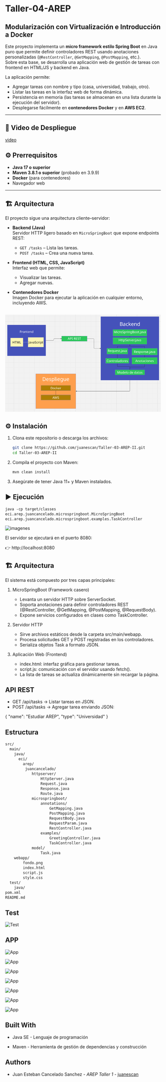 # Taller-04-AREP

## Modularización con Virtualización e Introducción a Docker

Este proyecto implementa un **micro framework estilo Spring Boot** en Java puro que permite definir controladores REST usando anotaciones personalizadas (`@RestController`, `@GetMapping`, `@PostMapping`, etc.).  
Sobre esta base, se desarrolla una aplicación web de gestión de tareas con frontend en HTML/JS y backend en Java.

La aplicación permite:

- Agregar tareas con nombre y tipo (casa, universidad, trabajo, otro).  
- Listar las tareas en la interfaz web de forma dinámica.  
- Persistencia en memoria (las tareas se almacenan en una lista durante la ejecución del servidor).
- Desplegarse fácilmente en **contenedores Docker** y en **AWS EC2**.  

---

## 🚀 Video de Despliegue

[video](https://github.com/user-attachments/assets/56775e7b-e2a5-4d94-ac91-100dcd3c80a7)


## ⚙️ Prerrequisitos

- **Java 17 o superior**  
- **Maven 3.8.1 o superior** (probado en 3.9.9)  
- **Docker** (para contenedores)
- Navegador web

---

## 🏗 Arquitectura

El proyecto sigue una arquitectura cliente–servidor:

- **Backend (Java)**  
  Servidor HTTP ligero basado en `MicroSpringBoot` que expone endpoints REST:
  - `GET /tasks` – Lista las tareas.
  - `POST /tasks` – Crea una nueva tarea.
  
- **Frontend (HTML, CSS, JavaScript)**  
  Interfaz web que permite:
  - Visualizar las tareas.
  - Agregar nuevas.

- **Contenedores Docker**  
  Imagen Docker para ejecutar la aplicación en cualquier entorno, incluyendo AWS.

![arquitectura](/imagenes/Arquitectura.png)
---

## ⚙️ Instalación

1. Clona este repositorio o descarga los archivos:  
   ```bash
   git clone https://github.com/juanescan/Taller-03-AREP-II.git
   cd Taller-03-AREP-II

2. Compila el proyecto con Maven:
    ```bash
   mvn clean install
3. Asegúrate de tener Java 11+ y Maven instalados.
## ▶️️ Ejecución

    java -cp target/classes eci.arep.juancancelado.microspringboot.MicroSpringBoot eci.arep.juancancelado.microspringboot.examples.TaskController 

![imagenes](/imagenes/Taller3.png)

El servidor se ejecutará en el puerto 8080:

👉 http://localhost:8080


## 🏗️ Arquitectura

El sistema está compuesto por tres capas principales:

1. MicroSpringBoot (Framework casero)
    - Levanta un servidor HTTP sobre ServerSocket.
    - Soporta anotaciones para definir controladores REST (@RestController, @GetMapping, @PostMapping, @RequestBody).
    - Expone servicios configurados en clases como TaskController.

2. Servidor HTTP
    - Sirve archivos estáticos desde la carpeta src/main/webapp.
    - Procesa solicitudes GET y POST registradas en los controladores.
    - Serializa objetos Task a formato JSON.

3. Aplicación Web (Frontend)
    - index.html: interfaz gráfica para gestionar tareas.
    - script.js: comunicación con el servidor usando fetch().
    - La lista de tareas se actualiza dinámicamente sin recargar la página.

## API REST

- GET /api/tasks → Listar tareas en JSON.
- POST /api/tasks → Agregar tarea enviando JSON:

{
  "name": "Estudiar AREP",
  "type": "Universidad"
}

## Estructura

```
src/
  main/
    java/
      eci/
        arep/
         juancancelado/ 
            httpserver/
                HttpServer.java
                Request.java
                Response.java
                Route.java
            microspringboot/
                annotations/
                    GetMapping.java
                    PostMapping.java
                    RequestBody.java
                    RequestParam.java
                    RestController.java
                examples/
                    GreetingController.java
                    TaskController.java
            model/
                Task.java
    webapp/
        fondo.png
        index.html
        script.js
        style.css
  test/
    java/
pom.xml
README.md

```

## Test

![Test](/imagenes/testT3.png)

## APP

![App](/imagenes/APP1.png)

![App](/imagenes/APP2.png)

![App](/imagenes/APP3.png)

![App](/imagenes/APP4.png) 

![App](/imagenes/APP5.png) 

![App](/imagenes/APP6.png)

![App](/imagenes/APP7.png)

## Built With

- Java SE - Lenguaje de programación

- Maven - Herramienta de gestión de dependencias y construcción

## Authors 
- Juan Esteban Cancelado Sanchez - *AREP* *Taller 1* - [juanescan](https://github.com/juanescan)